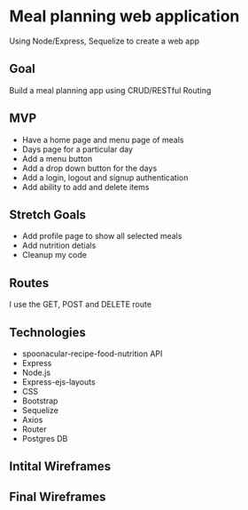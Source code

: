 # Meal planning web application
Using Node/Express, Sequelize to create a web app

## Goal
Build a meal planning app using CRUD/RESTful Routing

## MVP
* Have a home page and menu page of meals
* Days page for a particular day
* Add a menu button
* Add a drop down button for the days
* Add a login, logout and signup authentication
* Add ability to add and delete items

## Stretch Goals
* Add profile page to show all selected meals
* Add nutrition detials
* Cleanup my code

## Routes
I use the GET, POST and DELETE route

## Technologies
 * spoonacular-recipe-food-nutrition API
 * Express
 * Node.js
 * Express-ejs-layouts
 * CSS
 * Bootstrap
 * Sequelize
 * Axios
 * Router
 * Postgres DB

## Intital Wireframes

## Final Wireframes
